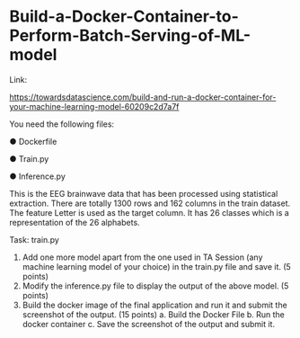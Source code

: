 # Build-a-Docker-Container-to-Perform-Batch-Serving-of-ML-model

Link:

https://towardsdatascience.com/build-and-run-a-docker-container-for-your-machine-learning-model-60209c2d7a7f

You need the following files:

● Dockerfile

● Train.py

● Inference.py


This is the EEG brainwave data that has been processed using statistical extraction.
There are totally 1300 rows and 162 columns in the train dataset. The feature Letter is
used as the target column. It has 26 classes which is a representation of the 26
alphabets.

Task:
train.py
1. Add one more model apart from the one used in TA Session (any machine
learning model of your choice) in the train.py file and save it. (5 points)
2. Modify the inference.py file to display the output of the above model. (5 points)
3. Build the docker image of the final application and run it and submit the
screenshot of the output. (15 points)
a. Build the Docker File
b. Run the docker container
c. Save the screenshot of the output and submit it.
